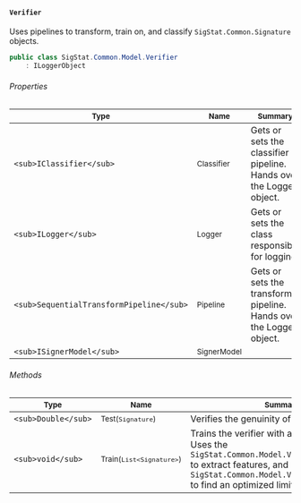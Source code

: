 #### `Verifier`

Uses pipelines to transform, train on, and classify `SigStat.Common.Signature` objects.
```csharp
public class SigStat.Common.Model.Verifier
    : ILoggerObject

```

###### Properties

| <sub>Type</sub> | <sub>Name</sub> | <sub>Summary</sub> | 
| ---- | ---- | ---- | 
| `<sub>IClassifier</sub>` | <sub>Classifier</sub> | Gets or sets the classifier pipeline. Hands over the Logger object. | 
| `<sub>ILogger</sub>` | <sub>Logger</sub> | Gets or sets the class responsible for logging | 
| `<sub>SequentialTransformPipeline</sub>` | <sub>Pipeline</sub> | Gets or sets the transform pipeline. Hands over the Logger object. | 
| `<sub>ISignerModel</sub>` | <sub>SignerModel</sub> |  | 


###### Methods

| <sub>Type</sub> | <sub>Name</sub> | <sub>Summary</sub> | 
| ---- | ---- | ---- | 
| `<sub>Double</sub>` | <sub>Test(`Signature`)</sub> | Verifies the genuinity of ``. | 
| `<sub>void</sub>` | <sub>Train(`List<Signature>`)</sub> | Trains the verifier with a list of signatures. Uses the `SigStat.Common.Model.Verifier.Pipeline` to extract features,  and `SigStat.Common.Model.Verifier.Classifier` to find an optimized limit. | 


